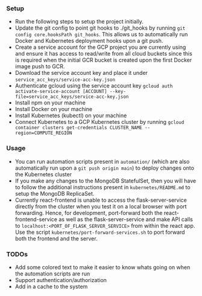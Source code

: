 ### Setup

- Run the following steps to setup the project initially.
- Update the git config to point git hooks to ./git_hooks by running `git config core.hooksPath git_hooks`. This allows us to automatically run Docker and Kubernetes deployment hooks upon a git push.
- Create a service account for the GCP project you are currently using and ensure it has access to read/write from all cloud buckets since this is required when the initial GCR bucket is created upon the first Docker image push to GCR.
- Download the service account key and place it under `service_acc_keys/service-acc-key.json`
- Authenticate gcloud using the service account key `gcloud auth activate-service-account [ACCOUNT] --key-file=service_acc_keys/service-acc-key.json`
- Install npm on your machine
- Install Docker on your machine
- Install Kubernetes (kubectl) on your machine
- Connect Kubernetes to a GCP Kubernetes cluster by running `gcloud container clusters get-credentials CLUSTER_NAME --region=COMPUTE_REGION`

### Usage

- You can run automation scripts present in `automation/` (which are also automatically run upon a `git push origin main`) to deploy changes onto the Kubernetes cluster
- If you make any changes to the MongoDB StatefulSet, then you will have to follow the additional instructions present in `kubernetes/README.md` to setup the MongoDB ReplicaSet.
- Currently react-frontend is unable to access the flask-server-service directly from the cluster when you test it on a local browser with port forwarding. Hence, for development, port-forward both the react-frontend-service as well as the flask-server-service and make API calls to `localhost:<PORT_OF_FLASK_SERVER_SERVICE>` from within the react app. Use the script `kubernetes/port-forward-services.sh` to port forward both the frontend and the server.

### TODOs

- Add some colored text to make it easier to know whats going on when the automation scripts are run
- Support authentication/authorization
- Add in a cache to the system